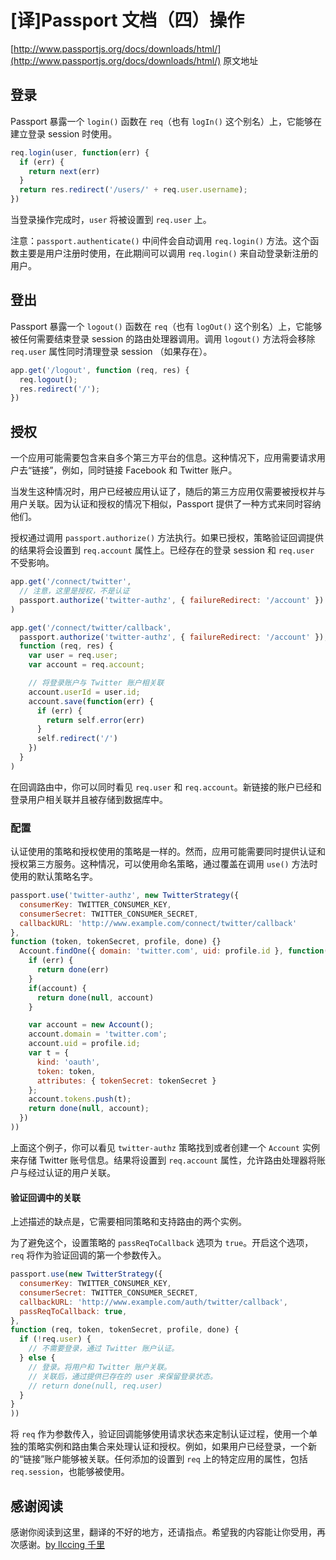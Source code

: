 # [译]Passport 文档（四）操作

[http://www.passportjs.org/docs/downloads/html/](http://www.passportjs.org/docs/downloads/html/) 原文地址
## 登录

Passport 暴露一个 `login()` 函数在 `req`（也有 `logIn()` 这个别名）上，它能够在建立登录 session 时使用。

```js
req.login(user, function(err) {
  if (err) {
    return next(err)
  }
  return res.redirect('/users/' + req.user.username);
})
```
当登录操作完成时，`user` 将被设置到 `req.user` 上。

注意：`passport.authenticate()` 中间件会自动调用 `req.login()` 方法。这个函数主要是用户注册时使用，在此期间可以调用 `req.login()` 来自动登录新注册的用户。

## 登出

Passport 暴露一个 `logout()` 函数在 `req`（也有 `logOut()` 这个别名）上，它能够被任何需要结束登录 session  的路由处理器调用。调用 `logout()` 方法将会移除 `req.user` 属性同时清理登录 session （如果存在）。

```js
app.get('/logout', function (req, res) {
  req.logout();
  res.redirect('/');
})
```

## 授权

一个应用可能需要包含来自多个第三方平台的信息。这种情况下，应用需要请求用户去“链接”，例如，同时链接 Facebook 和 Twitter 账户。

当发生这种情况时，用户已经被应用认证了，随后的第三方应用仅需要被授权并与用户关联。因为认证和授权的情况下相似，Passport 提供了一种方式来同时容纳他们。

授权通过调用 `passport.authorize()` 方法执行。如果已授权，策略验证回调提供的结果将会设置到 `req.account` 属性上。已经存在的登录 session 和 `req.user` 不受影响。

```js
app.get('/connect/twitter',
  // 注意，这里是授权，不是认证
  passport.authorize('twitter-authz', { failureRedirect: '/account' })
)

app.get('/connect/twitter/callback', 
  passport.authorize('twitter-authz', { failureRedirect: '/account' }),
  function (req, res) {
    var user = req.user;
    var account = req.account;

    // 将登录账户与 Twitter 账户相关联
    account.userId = user.id;
    account.save(function(err) {
      if (err) {
        return self.error(err)
      }
      self.redirect('/')
    })
  }
)
```

在回调路由中，你可以同时看见 `req.user` 和 `req.account`。新链接的账户已经和登录用户相关联并且被存储到数据库中。

### 配置

认证使用的策略和授权使用的策略是一样的。然而，应用可能需要同时提供认证和授权第三方服务。这种情况，可以使用命名策略，通过覆盖在调用 `use()` 方法时使用的默认策略名字。

```js
passport.use('twitter-authz', new TwitterStrategy({
  consumerKey: TWITTER_CONSUMER_KEY,
  consumerSecret: TWITTER_CONSUMER_SECRET,
  callbackURL: 'http://www.example.com/connect/twitter/callback'
},
function (token, tokenSecret, profile, done) {}
  Account.findOne({ domain: 'twitter.com', uid: profile.id }, function(err, account) {
    if (err) {
      return done(err)
    }
    if(account) {
      return done(null, account)
    }

    var account = new Account();
    account.domain = 'twitter.com';
    account.uid = profile.id;
    var t = {
      kind: 'oauth',
      token: token,
      attributes: { tokenSecret: tokenSecret }
    };
    account.tokens.push(t);
    return done(null, account);
  })
))
```

上面这个例子，你可以看见 `twitter-authz` 策略找到或者创建一个 `Account` 实例来存储 Twitter 账号信息。结果将设置到 `req.account` 属性，允许路由处理器将账户与经过认证的用户关联。

#### 验证回调中的关联

上述描述的缺点是，它需要相同策略和支持路由的两个实例。

为了避免这个，设置策略的 `passReqToCallback` 选项为 `true`。开启这个选项，`req` 将作为验证回调的第一个参数传入。

```js
passport.use(new TwitterStrategy({
  consumerKey: TWITTER_CONSUMER_KEY,
  consumerSecret: TWITTER_CONSUMER_SECRET,
  callbackURL: 'http://www.example.com/auth/twitter/callback',
  passReqToCallback: true,
},
function (req, token, tokenSecret, profile, done) {
  if (!req.user) {
    // 不需要登录，通过 Twitter 账户认证。
  } else {
    // 登录。将用户和 Twitter 账户关联。
    // 关联后，通过提供已存在的 user 来保留登录状态。
    // return done(null, req.user)
  }
}
))
```

将 `req` 作为参数传入，验证回调能够使用请求状态来定制认证过程，使用一个单独的策略实例和路由集合来处理认证和授权。例如，如果用户已经登录，一个新的“链接”账户能够被关联。任何添加的设置到 `req` 上的特定应用的属性，包括 `req.session`，也能够被使用。

## 感谢阅读
感谢你阅读到这里，翻译的不好的地方，还请指点。希望我的内容能让你受用，再次感谢。[by llccing 千里](https://llccing.github.io/FrontEnd/)